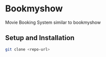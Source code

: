 # Bookmyshow
Movie Booking System similar to bookmyshow

## Setup and Installation

```bash
git clone <repo-url>
```

